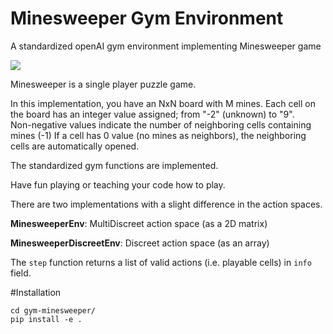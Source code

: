 # Minesweeper Gym Environment

A standardized openAI gym environment implementing Minesweeper game

![](https://cardgames.io/minesweeper/images/minesweeper-logo.png)

Minesweeper is a single player puzzle game. 

In this implementation, you have an NxN board with M mines. 
Each cell on the board has an integer value assigned; from "-2" (unknown) to "9".  
Non-negative values indicate the number of neighboring cells containing mines (-1)
If a cell has 0 value (no mines as neighbors), the neighboring cells are automatically opened. 

The standardized gym functions are implemented. 

Have fun playing or teaching your code how to play. 


There are two implementations with a slight difference in the action spaces. 

**MinesweeperEnv**: MultiDiscreet action space (as a 2D matrix)

**MinesweeperDiscreetEnv**: Discreet action space (as an array)


The `step` function returns a list of valid actions (i.e. playable cells) in `info` field. 


#Installation

```
cd gym-minesweeper/
pip install -e .
```